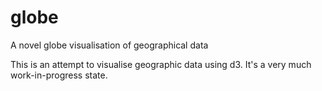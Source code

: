 # globe
A novel globe visualisation of geographical data

This is an attempt to visualise geographic data using d3.  It's a very much work-in-progress state.

